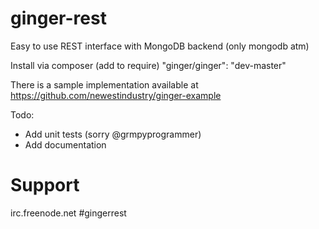 ginger-rest
===========

Easy to use REST interface with MongoDB backend (only mongodb atm)

Install via composer (add to require)
    "ginger/ginger": "dev-master"

There is a sample implementation available at https://github.com/newestindustry/ginger-example

Todo:
- Add unit tests (sorry @grmpyprogrammer)
- Add documentation


Support
=======

irc.freenode.net \#gingerrest
